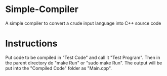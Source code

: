 # Simple-Compiler
A simple compiler to convert a crude input language into C++ source code
# Instructions
Put code to be compiled in "Test Code" and call it "Test Program".
Then in the parent directory do "make Run" or "sudo make Run".
The output will be put into the "Compiled Code" folder as "Main.cpp".
